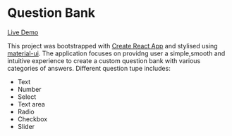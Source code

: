 # Question Bank
[Live Demo](https://jayraj-r.github.io/question-bank/)

This project was bootstrapped with [Create React App](https://github.com/facebook/create-react-app) and stylised using [material-ui](https://mui.com/).
The application focuses on providng user a simple,smooth and intuitive experience to create a custom question bank with various categories of answers.
Different question tupe includes:
- Text
- Number
- Select
- Text area
- Radio
- Checkbox
- Slider
